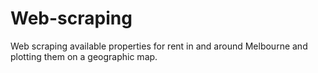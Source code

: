 # Web-scraping
Web scraping available properties for rent in and around Melbourne and plotting them on a geographic map.
